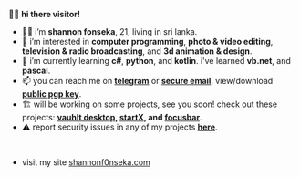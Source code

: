 👋🏼 **hi there visitor!**

- 👦🏻 i’m **shannon fonseka**, 21, living in sri lanka.
- 👀 i’m interested in **computer programming**, **photo & video editing**, **television & radio broadcasting**, and **3d animation & design**.
- 🌱 i’m currently learning **c#**, **python**, and **kotlin**. i've learned **vb.net**, and **pascal**.
- 📫 you can reach me on **[telegram](https://t.me/shannonf0nseka)** or **[secure email](mailto:hello.shannonfonseka@proton.me)**. view/download **[public pgp key](https://raw.githubusercontent.com/shannonfonseka/shannonfonseka/refs/heads/main/pgp/0x74A52B0D-pub.asc)**.
- 🏗️ will be working on some projects, see you soon! check out these projects: **[vauhlt desktop](https://github.com/fonseware/VauhltDesktop), [startX](https://github.com/fonseware/StartX), and [focusbar](https://github.com/fonseware/FocusBar)**.
- ⚠️ report security issues in any of my projects **[here](https://github.com/shannonfonseka/shannonfonseka/security/policy)**.
<br/>

- visit my site [shannonf0nseka.com](https://www.shannonf0nseka.com)
